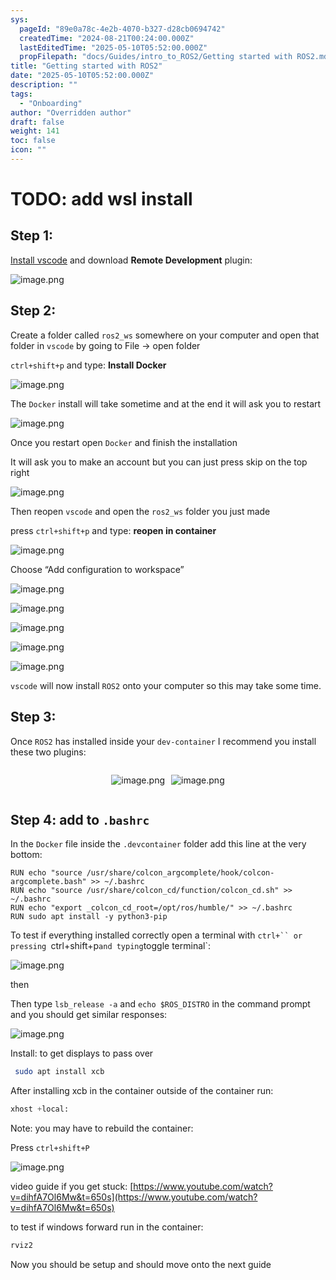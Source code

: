 ```yaml
---
sys:
  pageId: "89e0a78c-4e2b-4070-b327-d28cb0694742"
  createdTime: "2024-08-21T00:24:00.000Z"
  lastEditedTime: "2025-05-10T05:52:00.000Z"
  propFilepath: "docs/Guides/intro_to_ROS2/Getting started with ROS2.md"
title: "Getting started with ROS2"
date: "2025-05-10T05:52:00.000Z"
description: ""
tags:
  - "Onboarding"
author: "Overridden author"
draft: false
weight: 141
toc: false
icon: ""
---
```


# TODO: add wsl install

## Step 1:

[Install vscode](https://code.visualstudio.com/download) and download **Remote Development** plugin:

![image.png](https://prod-files-secure.s3.us-west-2.amazonaws.com/d518164a-d88e-44d1-a4ee-3adb3bd8bce0/efb52993-1881-4a40-b95e-6f020334f022/image.png?X-Amz-Algorithm=AWS4-HMAC-SHA256&X-Amz-Content-Sha256=UNSIGNED-PAYLOAD&X-Amz-Credential=ASIAZI2LB466S6UDDGWT%2F20250615%2Fus-west-2%2Fs3%2Faws4_request&X-Amz-Date=20250615T181059Z&X-Amz-Expires=3600&X-Amz-Security-Token=IQoJb3JpZ2luX2VjEGIaCXVzLXdlc3QtMiJGMEQCIHWVgkH0S%2FzBMjBDIV0tuChgGvMxSKhlGNemwb1ulsRZAiB1nLW9q431tO%2FAX%2FpY55yefxyVXxc48%2BtBP%2F2FT1zvtCr%2FAwhLEAAaDDYzNzQyMzE4MzgwNSIMskuMBCRCVWAyfuQEKtwDX1rcS7eRm9umca%2B7qz8P4bQa1%2BZYb9H6qXSLSjTtRdLXnBUEsN6bX%2FvUTnPWXJUiwe9gjeIbmPXZwcmWwliZrYrV0lcLA7Dw4R9J8Vn6u%2F3PX7ioYd%2F7inM5fwRN3zcdaq9ZifFpDIRRaWjhDLxB2isKkSzc%2FAzVGexEK208fbBfdKJpwD2acxO%2B7urjH5qN7pgapyU52OyB7kqBBW55fCuNaVg80yixfSs9ybbaz0JduZvyAp5CtHlOR27M7y9Tw%2Bb0OCUSCXGYGfvP0Qo0G5ngMnbuVuHOyV20Le%2FgtpMRvNPZMIRJtxrstEUcp8nFIxD9PHlFwfNZnJU4oO1AYQPwlF3mmP1YO%2FEFBFRbUmIHIXOXiDPfYam9KAFoUT7w4sYgSUaPdMqxt3%2BseNz5BAUwlvo%2BZxLlma7v7jaAimXhbZdsD3u5plF9Lc3EvTDb4xrZBADTvlTXUabhFCbv9sm%2FvVp6Y5JhHbdL58utlwYYl%2F04AQabty%2B9rEGjZCOEJm4lqAczZI1gENR%2FsQXPnxdMN0Bfj1XIKv8yXx%2BnWzKkg76Rz0TE2vhkxzVuGeYgRLGzgXHqJhGYUwt9obz19kL2d0VnelV1%2BmEuU5YhaoSPXHELwE9XsyZutNQwtoS8wgY6pgHgSoRfTaXnMuKP5P3uNYkBs2GsMkjXubTmSjjVWd2tcjHjXS2u812xM5rQobmCJ5hYfDPsbHCHr%2BQ%2BlZ25mVlQDS7oKlTektTSDB4megRo%2FGJlmQfxgsQ6qOGu4Q76NofS2eCJSJWJM3qJLf5XupnKfbK8ckcGBx8Rf3CgDhnZIcTeGQPh21%2BXXkdNo0VJZStRfY4gG0IjC2huV7HnqB92vR3adWzr&X-Amz-Signature=542564e5b0dedf89ee02f7de246179274de6f355a0e537474e8052308f25c063&X-Amz-SignedHeaders=host&x-amz-checksum-mode=ENABLED&x-id=GetObject)

## Step 2:

Create a folder called `ros2_ws` somewhere on your computer and open that folder in `vscode` by going to File → open folder 

`ctrl+shift+p` and type: **Install Docker**

![image.png](https://prod-files-secure.s3.us-west-2.amazonaws.com/d518164a-d88e-44d1-a4ee-3adb3bd8bce0/2269dc0e-1cd5-47ff-bceb-c04ad9b2eab0/image.png?X-Amz-Algorithm=AWS4-HMAC-SHA256&X-Amz-Content-Sha256=UNSIGNED-PAYLOAD&X-Amz-Credential=ASIAZI2LB466S6UDDGWT%2F20250615%2Fus-west-2%2Fs3%2Faws4_request&X-Amz-Date=20250615T181059Z&X-Amz-Expires=3600&X-Amz-Security-Token=IQoJb3JpZ2luX2VjEGIaCXVzLXdlc3QtMiJGMEQCIHWVgkH0S%2FzBMjBDIV0tuChgGvMxSKhlGNemwb1ulsRZAiB1nLW9q431tO%2FAX%2FpY55yefxyVXxc48%2BtBP%2F2FT1zvtCr%2FAwhLEAAaDDYzNzQyMzE4MzgwNSIMskuMBCRCVWAyfuQEKtwDX1rcS7eRm9umca%2B7qz8P4bQa1%2BZYb9H6qXSLSjTtRdLXnBUEsN6bX%2FvUTnPWXJUiwe9gjeIbmPXZwcmWwliZrYrV0lcLA7Dw4R9J8Vn6u%2F3PX7ioYd%2F7inM5fwRN3zcdaq9ZifFpDIRRaWjhDLxB2isKkSzc%2FAzVGexEK208fbBfdKJpwD2acxO%2B7urjH5qN7pgapyU52OyB7kqBBW55fCuNaVg80yixfSs9ybbaz0JduZvyAp5CtHlOR27M7y9Tw%2Bb0OCUSCXGYGfvP0Qo0G5ngMnbuVuHOyV20Le%2FgtpMRvNPZMIRJtxrstEUcp8nFIxD9PHlFwfNZnJU4oO1AYQPwlF3mmP1YO%2FEFBFRbUmIHIXOXiDPfYam9KAFoUT7w4sYgSUaPdMqxt3%2BseNz5BAUwlvo%2BZxLlma7v7jaAimXhbZdsD3u5plF9Lc3EvTDb4xrZBADTvlTXUabhFCbv9sm%2FvVp6Y5JhHbdL58utlwYYl%2F04AQabty%2B9rEGjZCOEJm4lqAczZI1gENR%2FsQXPnxdMN0Bfj1XIKv8yXx%2BnWzKkg76Rz0TE2vhkxzVuGeYgRLGzgXHqJhGYUwt9obz19kL2d0VnelV1%2BmEuU5YhaoSPXHELwE9XsyZutNQwtoS8wgY6pgHgSoRfTaXnMuKP5P3uNYkBs2GsMkjXubTmSjjVWd2tcjHjXS2u812xM5rQobmCJ5hYfDPsbHCHr%2BQ%2BlZ25mVlQDS7oKlTektTSDB4megRo%2FGJlmQfxgsQ6qOGu4Q76NofS2eCJSJWJM3qJLf5XupnKfbK8ckcGBx8Rf3CgDhnZIcTeGQPh21%2BXXkdNo0VJZStRfY4gG0IjC2huV7HnqB92vR3adWzr&X-Amz-Signature=2e5fb99b75ef351a6f1ea4a1088b64f97219f854b03902888470a4e4a999c075&X-Amz-SignedHeaders=host&x-amz-checksum-mode=ENABLED&x-id=GetObject)

The `Docker` install will take sometime and at the end it will ask you to restart

![image.png](https://prod-files-secure.s3.us-west-2.amazonaws.com/d518164a-d88e-44d1-a4ee-3adb3bd8bce0/ed233f78-be33-4b1f-b89c-9c346c0e961e/image.png?X-Amz-Algorithm=AWS4-HMAC-SHA256&X-Amz-Content-Sha256=UNSIGNED-PAYLOAD&X-Amz-Credential=ASIAZI2LB466S6UDDGWT%2F20250615%2Fus-west-2%2Fs3%2Faws4_request&X-Amz-Date=20250615T181059Z&X-Amz-Expires=3600&X-Amz-Security-Token=IQoJb3JpZ2luX2VjEGIaCXVzLXdlc3QtMiJGMEQCIHWVgkH0S%2FzBMjBDIV0tuChgGvMxSKhlGNemwb1ulsRZAiB1nLW9q431tO%2FAX%2FpY55yefxyVXxc48%2BtBP%2F2FT1zvtCr%2FAwhLEAAaDDYzNzQyMzE4MzgwNSIMskuMBCRCVWAyfuQEKtwDX1rcS7eRm9umca%2B7qz8P4bQa1%2BZYb9H6qXSLSjTtRdLXnBUEsN6bX%2FvUTnPWXJUiwe9gjeIbmPXZwcmWwliZrYrV0lcLA7Dw4R9J8Vn6u%2F3PX7ioYd%2F7inM5fwRN3zcdaq9ZifFpDIRRaWjhDLxB2isKkSzc%2FAzVGexEK208fbBfdKJpwD2acxO%2B7urjH5qN7pgapyU52OyB7kqBBW55fCuNaVg80yixfSs9ybbaz0JduZvyAp5CtHlOR27M7y9Tw%2Bb0OCUSCXGYGfvP0Qo0G5ngMnbuVuHOyV20Le%2FgtpMRvNPZMIRJtxrstEUcp8nFIxD9PHlFwfNZnJU4oO1AYQPwlF3mmP1YO%2FEFBFRbUmIHIXOXiDPfYam9KAFoUT7w4sYgSUaPdMqxt3%2BseNz5BAUwlvo%2BZxLlma7v7jaAimXhbZdsD3u5plF9Lc3EvTDb4xrZBADTvlTXUabhFCbv9sm%2FvVp6Y5JhHbdL58utlwYYl%2F04AQabty%2B9rEGjZCOEJm4lqAczZI1gENR%2FsQXPnxdMN0Bfj1XIKv8yXx%2BnWzKkg76Rz0TE2vhkxzVuGeYgRLGzgXHqJhGYUwt9obz19kL2d0VnelV1%2BmEuU5YhaoSPXHELwE9XsyZutNQwtoS8wgY6pgHgSoRfTaXnMuKP5P3uNYkBs2GsMkjXubTmSjjVWd2tcjHjXS2u812xM5rQobmCJ5hYfDPsbHCHr%2BQ%2BlZ25mVlQDS7oKlTektTSDB4megRo%2FGJlmQfxgsQ6qOGu4Q76NofS2eCJSJWJM3qJLf5XupnKfbK8ckcGBx8Rf3CgDhnZIcTeGQPh21%2BXXkdNo0VJZStRfY4gG0IjC2huV7HnqB92vR3adWzr&X-Amz-Signature=cc3b99966038f7da62914c0c25ed629a45be9cf91c35866062243869164c5136&X-Amz-SignedHeaders=host&x-amz-checksum-mode=ENABLED&x-id=GetObject)

Once you restart open `Docker` and finish the installation

It will ask you to make an account but you can just press skip on the top right

![image.png](https://prod-files-secure.s3.us-west-2.amazonaws.com/d518164a-d88e-44d1-a4ee-3adb3bd8bce0/21010ad9-1659-4fd9-9f59-9932a09b2a3d/image.png?X-Amz-Algorithm=AWS4-HMAC-SHA256&X-Amz-Content-Sha256=UNSIGNED-PAYLOAD&X-Amz-Credential=ASIAZI2LB466S6UDDGWT%2F20250615%2Fus-west-2%2Fs3%2Faws4_request&X-Amz-Date=20250615T181059Z&X-Amz-Expires=3600&X-Amz-Security-Token=IQoJb3JpZ2luX2VjEGIaCXVzLXdlc3QtMiJGMEQCIHWVgkH0S%2FzBMjBDIV0tuChgGvMxSKhlGNemwb1ulsRZAiB1nLW9q431tO%2FAX%2FpY55yefxyVXxc48%2BtBP%2F2FT1zvtCr%2FAwhLEAAaDDYzNzQyMzE4MzgwNSIMskuMBCRCVWAyfuQEKtwDX1rcS7eRm9umca%2B7qz8P4bQa1%2BZYb9H6qXSLSjTtRdLXnBUEsN6bX%2FvUTnPWXJUiwe9gjeIbmPXZwcmWwliZrYrV0lcLA7Dw4R9J8Vn6u%2F3PX7ioYd%2F7inM5fwRN3zcdaq9ZifFpDIRRaWjhDLxB2isKkSzc%2FAzVGexEK208fbBfdKJpwD2acxO%2B7urjH5qN7pgapyU52OyB7kqBBW55fCuNaVg80yixfSs9ybbaz0JduZvyAp5CtHlOR27M7y9Tw%2Bb0OCUSCXGYGfvP0Qo0G5ngMnbuVuHOyV20Le%2FgtpMRvNPZMIRJtxrstEUcp8nFIxD9PHlFwfNZnJU4oO1AYQPwlF3mmP1YO%2FEFBFRbUmIHIXOXiDPfYam9KAFoUT7w4sYgSUaPdMqxt3%2BseNz5BAUwlvo%2BZxLlma7v7jaAimXhbZdsD3u5plF9Lc3EvTDb4xrZBADTvlTXUabhFCbv9sm%2FvVp6Y5JhHbdL58utlwYYl%2F04AQabty%2B9rEGjZCOEJm4lqAczZI1gENR%2FsQXPnxdMN0Bfj1XIKv8yXx%2BnWzKkg76Rz0TE2vhkxzVuGeYgRLGzgXHqJhGYUwt9obz19kL2d0VnelV1%2BmEuU5YhaoSPXHELwE9XsyZutNQwtoS8wgY6pgHgSoRfTaXnMuKP5P3uNYkBs2GsMkjXubTmSjjVWd2tcjHjXS2u812xM5rQobmCJ5hYfDPsbHCHr%2BQ%2BlZ25mVlQDS7oKlTektTSDB4megRo%2FGJlmQfxgsQ6qOGu4Q76NofS2eCJSJWJM3qJLf5XupnKfbK8ckcGBx8Rf3CgDhnZIcTeGQPh21%2BXXkdNo0VJZStRfY4gG0IjC2huV7HnqB92vR3adWzr&X-Amz-Signature=3e2f3dda6d90b62caae415d40688a258d8342433dfc220d392f2c46d6bd597fe&X-Amz-SignedHeaders=host&x-amz-checksum-mode=ENABLED&x-id=GetObject)

Then reopen `vscode` and open the `ros2_ws` folder you just made

press `ctrl+shift+p` and type: **reopen in container**

![image.png](https://prod-files-secure.s3.us-west-2.amazonaws.com/d518164a-d88e-44d1-a4ee-3adb3bd8bce0/4e93b8c2-41ad-488c-8095-c74205196118/image.png?X-Amz-Algorithm=AWS4-HMAC-SHA256&X-Amz-Content-Sha256=UNSIGNED-PAYLOAD&X-Amz-Credential=ASIAZI2LB466S6UDDGWT%2F20250615%2Fus-west-2%2Fs3%2Faws4_request&X-Amz-Date=20250615T181059Z&X-Amz-Expires=3600&X-Amz-Security-Token=IQoJb3JpZ2luX2VjEGIaCXVzLXdlc3QtMiJGMEQCIHWVgkH0S%2FzBMjBDIV0tuChgGvMxSKhlGNemwb1ulsRZAiB1nLW9q431tO%2FAX%2FpY55yefxyVXxc48%2BtBP%2F2FT1zvtCr%2FAwhLEAAaDDYzNzQyMzE4MzgwNSIMskuMBCRCVWAyfuQEKtwDX1rcS7eRm9umca%2B7qz8P4bQa1%2BZYb9H6qXSLSjTtRdLXnBUEsN6bX%2FvUTnPWXJUiwe9gjeIbmPXZwcmWwliZrYrV0lcLA7Dw4R9J8Vn6u%2F3PX7ioYd%2F7inM5fwRN3zcdaq9ZifFpDIRRaWjhDLxB2isKkSzc%2FAzVGexEK208fbBfdKJpwD2acxO%2B7urjH5qN7pgapyU52OyB7kqBBW55fCuNaVg80yixfSs9ybbaz0JduZvyAp5CtHlOR27M7y9Tw%2Bb0OCUSCXGYGfvP0Qo0G5ngMnbuVuHOyV20Le%2FgtpMRvNPZMIRJtxrstEUcp8nFIxD9PHlFwfNZnJU4oO1AYQPwlF3mmP1YO%2FEFBFRbUmIHIXOXiDPfYam9KAFoUT7w4sYgSUaPdMqxt3%2BseNz5BAUwlvo%2BZxLlma7v7jaAimXhbZdsD3u5plF9Lc3EvTDb4xrZBADTvlTXUabhFCbv9sm%2FvVp6Y5JhHbdL58utlwYYl%2F04AQabty%2B9rEGjZCOEJm4lqAczZI1gENR%2FsQXPnxdMN0Bfj1XIKv8yXx%2BnWzKkg76Rz0TE2vhkxzVuGeYgRLGzgXHqJhGYUwt9obz19kL2d0VnelV1%2BmEuU5YhaoSPXHELwE9XsyZutNQwtoS8wgY6pgHgSoRfTaXnMuKP5P3uNYkBs2GsMkjXubTmSjjVWd2tcjHjXS2u812xM5rQobmCJ5hYfDPsbHCHr%2BQ%2BlZ25mVlQDS7oKlTektTSDB4megRo%2FGJlmQfxgsQ6qOGu4Q76NofS2eCJSJWJM3qJLf5XupnKfbK8ckcGBx8Rf3CgDhnZIcTeGQPh21%2BXXkdNo0VJZStRfY4gG0IjC2huV7HnqB92vR3adWzr&X-Amz-Signature=e379738db99e15a272932c09455b2c9db4ef12a3410078cb8b0d0df4323ac55c&X-Amz-SignedHeaders=host&x-amz-checksum-mode=ENABLED&x-id=GetObject)

Choose “Add configuration to workspace”

![image.png](https://prod-files-secure.s3.us-west-2.amazonaws.com/d518164a-d88e-44d1-a4ee-3adb3bd8bce0/9560b282-5060-4989-ba37-97e7b2c22476/image.png?X-Amz-Algorithm=AWS4-HMAC-SHA256&X-Amz-Content-Sha256=UNSIGNED-PAYLOAD&X-Amz-Credential=ASIAZI2LB466S6UDDGWT%2F20250615%2Fus-west-2%2Fs3%2Faws4_request&X-Amz-Date=20250615T181059Z&X-Amz-Expires=3600&X-Amz-Security-Token=IQoJb3JpZ2luX2VjEGIaCXVzLXdlc3QtMiJGMEQCIHWVgkH0S%2FzBMjBDIV0tuChgGvMxSKhlGNemwb1ulsRZAiB1nLW9q431tO%2FAX%2FpY55yefxyVXxc48%2BtBP%2F2FT1zvtCr%2FAwhLEAAaDDYzNzQyMzE4MzgwNSIMskuMBCRCVWAyfuQEKtwDX1rcS7eRm9umca%2B7qz8P4bQa1%2BZYb9H6qXSLSjTtRdLXnBUEsN6bX%2FvUTnPWXJUiwe9gjeIbmPXZwcmWwliZrYrV0lcLA7Dw4R9J8Vn6u%2F3PX7ioYd%2F7inM5fwRN3zcdaq9ZifFpDIRRaWjhDLxB2isKkSzc%2FAzVGexEK208fbBfdKJpwD2acxO%2B7urjH5qN7pgapyU52OyB7kqBBW55fCuNaVg80yixfSs9ybbaz0JduZvyAp5CtHlOR27M7y9Tw%2Bb0OCUSCXGYGfvP0Qo0G5ngMnbuVuHOyV20Le%2FgtpMRvNPZMIRJtxrstEUcp8nFIxD9PHlFwfNZnJU4oO1AYQPwlF3mmP1YO%2FEFBFRbUmIHIXOXiDPfYam9KAFoUT7w4sYgSUaPdMqxt3%2BseNz5BAUwlvo%2BZxLlma7v7jaAimXhbZdsD3u5plF9Lc3EvTDb4xrZBADTvlTXUabhFCbv9sm%2FvVp6Y5JhHbdL58utlwYYl%2F04AQabty%2B9rEGjZCOEJm4lqAczZI1gENR%2FsQXPnxdMN0Bfj1XIKv8yXx%2BnWzKkg76Rz0TE2vhkxzVuGeYgRLGzgXHqJhGYUwt9obz19kL2d0VnelV1%2BmEuU5YhaoSPXHELwE9XsyZutNQwtoS8wgY6pgHgSoRfTaXnMuKP5P3uNYkBs2GsMkjXubTmSjjVWd2tcjHjXS2u812xM5rQobmCJ5hYfDPsbHCHr%2BQ%2BlZ25mVlQDS7oKlTektTSDB4megRo%2FGJlmQfxgsQ6qOGu4Q76NofS2eCJSJWJM3qJLf5XupnKfbK8ckcGBx8Rf3CgDhnZIcTeGQPh21%2BXXkdNo0VJZStRfY4gG0IjC2huV7HnqB92vR3adWzr&X-Amz-Signature=e1f2ae5ed94d740367c2e7686efe68e5e292b6f0aeaecb0ba3bb9756c4ee8cc0&X-Amz-SignedHeaders=host&x-amz-checksum-mode=ENABLED&x-id=GetObject)

![image.png](https://prod-files-secure.s3.us-west-2.amazonaws.com/d518164a-d88e-44d1-a4ee-3adb3bd8bce0/2ee63f81-886b-48e8-a553-dc6e5eac99e4/image.png?X-Amz-Algorithm=AWS4-HMAC-SHA256&X-Amz-Content-Sha256=UNSIGNED-PAYLOAD&X-Amz-Credential=ASIAZI2LB466S6UDDGWT%2F20250615%2Fus-west-2%2Fs3%2Faws4_request&X-Amz-Date=20250615T181059Z&X-Amz-Expires=3600&X-Amz-Security-Token=IQoJb3JpZ2luX2VjEGIaCXVzLXdlc3QtMiJGMEQCIHWVgkH0S%2FzBMjBDIV0tuChgGvMxSKhlGNemwb1ulsRZAiB1nLW9q431tO%2FAX%2FpY55yefxyVXxc48%2BtBP%2F2FT1zvtCr%2FAwhLEAAaDDYzNzQyMzE4MzgwNSIMskuMBCRCVWAyfuQEKtwDX1rcS7eRm9umca%2B7qz8P4bQa1%2BZYb9H6qXSLSjTtRdLXnBUEsN6bX%2FvUTnPWXJUiwe9gjeIbmPXZwcmWwliZrYrV0lcLA7Dw4R9J8Vn6u%2F3PX7ioYd%2F7inM5fwRN3zcdaq9ZifFpDIRRaWjhDLxB2isKkSzc%2FAzVGexEK208fbBfdKJpwD2acxO%2B7urjH5qN7pgapyU52OyB7kqBBW55fCuNaVg80yixfSs9ybbaz0JduZvyAp5CtHlOR27M7y9Tw%2Bb0OCUSCXGYGfvP0Qo0G5ngMnbuVuHOyV20Le%2FgtpMRvNPZMIRJtxrstEUcp8nFIxD9PHlFwfNZnJU4oO1AYQPwlF3mmP1YO%2FEFBFRbUmIHIXOXiDPfYam9KAFoUT7w4sYgSUaPdMqxt3%2BseNz5BAUwlvo%2BZxLlma7v7jaAimXhbZdsD3u5plF9Lc3EvTDb4xrZBADTvlTXUabhFCbv9sm%2FvVp6Y5JhHbdL58utlwYYl%2F04AQabty%2B9rEGjZCOEJm4lqAczZI1gENR%2FsQXPnxdMN0Bfj1XIKv8yXx%2BnWzKkg76Rz0TE2vhkxzVuGeYgRLGzgXHqJhGYUwt9obz19kL2d0VnelV1%2BmEuU5YhaoSPXHELwE9XsyZutNQwtoS8wgY6pgHgSoRfTaXnMuKP5P3uNYkBs2GsMkjXubTmSjjVWd2tcjHjXS2u812xM5rQobmCJ5hYfDPsbHCHr%2BQ%2BlZ25mVlQDS7oKlTektTSDB4megRo%2FGJlmQfxgsQ6qOGu4Q76NofS2eCJSJWJM3qJLf5XupnKfbK8ckcGBx8Rf3CgDhnZIcTeGQPh21%2BXXkdNo0VJZStRfY4gG0IjC2huV7HnqB92vR3adWzr&X-Amz-Signature=65095dcf26f508d6aa9f4954784ba59f8cfa9e38abe2d669114a0a4210f3d517&X-Amz-SignedHeaders=host&x-amz-checksum-mode=ENABLED&x-id=GetObject)

![image.png](https://prod-files-secure.s3.us-west-2.amazonaws.com/d518164a-d88e-44d1-a4ee-3adb3bd8bce0/ae1580b2-b048-407e-aed9-b584224a7a04/image.png?X-Amz-Algorithm=AWS4-HMAC-SHA256&X-Amz-Content-Sha256=UNSIGNED-PAYLOAD&X-Amz-Credential=ASIAZI2LB466S6UDDGWT%2F20250615%2Fus-west-2%2Fs3%2Faws4_request&X-Amz-Date=20250615T181059Z&X-Amz-Expires=3600&X-Amz-Security-Token=IQoJb3JpZ2luX2VjEGIaCXVzLXdlc3QtMiJGMEQCIHWVgkH0S%2FzBMjBDIV0tuChgGvMxSKhlGNemwb1ulsRZAiB1nLW9q431tO%2FAX%2FpY55yefxyVXxc48%2BtBP%2F2FT1zvtCr%2FAwhLEAAaDDYzNzQyMzE4MzgwNSIMskuMBCRCVWAyfuQEKtwDX1rcS7eRm9umca%2B7qz8P4bQa1%2BZYb9H6qXSLSjTtRdLXnBUEsN6bX%2FvUTnPWXJUiwe9gjeIbmPXZwcmWwliZrYrV0lcLA7Dw4R9J8Vn6u%2F3PX7ioYd%2F7inM5fwRN3zcdaq9ZifFpDIRRaWjhDLxB2isKkSzc%2FAzVGexEK208fbBfdKJpwD2acxO%2B7urjH5qN7pgapyU52OyB7kqBBW55fCuNaVg80yixfSs9ybbaz0JduZvyAp5CtHlOR27M7y9Tw%2Bb0OCUSCXGYGfvP0Qo0G5ngMnbuVuHOyV20Le%2FgtpMRvNPZMIRJtxrstEUcp8nFIxD9PHlFwfNZnJU4oO1AYQPwlF3mmP1YO%2FEFBFRbUmIHIXOXiDPfYam9KAFoUT7w4sYgSUaPdMqxt3%2BseNz5BAUwlvo%2BZxLlma7v7jaAimXhbZdsD3u5plF9Lc3EvTDb4xrZBADTvlTXUabhFCbv9sm%2FvVp6Y5JhHbdL58utlwYYl%2F04AQabty%2B9rEGjZCOEJm4lqAczZI1gENR%2FsQXPnxdMN0Bfj1XIKv8yXx%2BnWzKkg76Rz0TE2vhkxzVuGeYgRLGzgXHqJhGYUwt9obz19kL2d0VnelV1%2BmEuU5YhaoSPXHELwE9XsyZutNQwtoS8wgY6pgHgSoRfTaXnMuKP5P3uNYkBs2GsMkjXubTmSjjVWd2tcjHjXS2u812xM5rQobmCJ5hYfDPsbHCHr%2BQ%2BlZ25mVlQDS7oKlTektTSDB4megRo%2FGJlmQfxgsQ6qOGu4Q76NofS2eCJSJWJM3qJLf5XupnKfbK8ckcGBx8Rf3CgDhnZIcTeGQPh21%2BXXkdNo0VJZStRfY4gG0IjC2huV7HnqB92vR3adWzr&X-Amz-Signature=0d06dda627a17098fe123d37bdca7f4ac060cf9e793e7afb2d43da5ac4e32cf6&X-Amz-SignedHeaders=host&x-amz-checksum-mode=ENABLED&x-id=GetObject)

![image.png](https://prod-files-secure.s3.us-west-2.amazonaws.com/d518164a-d88e-44d1-a4ee-3adb3bd8bce0/53255b28-f75e-430f-b9e3-c0ac8577e42b/image.png?X-Amz-Algorithm=AWS4-HMAC-SHA256&X-Amz-Content-Sha256=UNSIGNED-PAYLOAD&X-Amz-Credential=ASIAZI2LB466S6UDDGWT%2F20250615%2Fus-west-2%2Fs3%2Faws4_request&X-Amz-Date=20250615T181059Z&X-Amz-Expires=3600&X-Amz-Security-Token=IQoJb3JpZ2luX2VjEGIaCXVzLXdlc3QtMiJGMEQCIHWVgkH0S%2FzBMjBDIV0tuChgGvMxSKhlGNemwb1ulsRZAiB1nLW9q431tO%2FAX%2FpY55yefxyVXxc48%2BtBP%2F2FT1zvtCr%2FAwhLEAAaDDYzNzQyMzE4MzgwNSIMskuMBCRCVWAyfuQEKtwDX1rcS7eRm9umca%2B7qz8P4bQa1%2BZYb9H6qXSLSjTtRdLXnBUEsN6bX%2FvUTnPWXJUiwe9gjeIbmPXZwcmWwliZrYrV0lcLA7Dw4R9J8Vn6u%2F3PX7ioYd%2F7inM5fwRN3zcdaq9ZifFpDIRRaWjhDLxB2isKkSzc%2FAzVGexEK208fbBfdKJpwD2acxO%2B7urjH5qN7pgapyU52OyB7kqBBW55fCuNaVg80yixfSs9ybbaz0JduZvyAp5CtHlOR27M7y9Tw%2Bb0OCUSCXGYGfvP0Qo0G5ngMnbuVuHOyV20Le%2FgtpMRvNPZMIRJtxrstEUcp8nFIxD9PHlFwfNZnJU4oO1AYQPwlF3mmP1YO%2FEFBFRbUmIHIXOXiDPfYam9KAFoUT7w4sYgSUaPdMqxt3%2BseNz5BAUwlvo%2BZxLlma7v7jaAimXhbZdsD3u5plF9Lc3EvTDb4xrZBADTvlTXUabhFCbv9sm%2FvVp6Y5JhHbdL58utlwYYl%2F04AQabty%2B9rEGjZCOEJm4lqAczZI1gENR%2FsQXPnxdMN0Bfj1XIKv8yXx%2BnWzKkg76Rz0TE2vhkxzVuGeYgRLGzgXHqJhGYUwt9obz19kL2d0VnelV1%2BmEuU5YhaoSPXHELwE9XsyZutNQwtoS8wgY6pgHgSoRfTaXnMuKP5P3uNYkBs2GsMkjXubTmSjjVWd2tcjHjXS2u812xM5rQobmCJ5hYfDPsbHCHr%2BQ%2BlZ25mVlQDS7oKlTektTSDB4megRo%2FGJlmQfxgsQ6qOGu4Q76NofS2eCJSJWJM3qJLf5XupnKfbK8ckcGBx8Rf3CgDhnZIcTeGQPh21%2BXXkdNo0VJZStRfY4gG0IjC2huV7HnqB92vR3adWzr&X-Amz-Signature=7e47cc6f8e651c582c21d81ff9d501c70f199ce98583129abaa17fb4b879729c&X-Amz-SignedHeaders=host&x-amz-checksum-mode=ENABLED&x-id=GetObject)

![image.png](https://prod-files-secure.s3.us-west-2.amazonaws.com/d518164a-d88e-44d1-a4ee-3adb3bd8bce0/7c562767-5af9-4ffb-97d1-327bcdf4ee00/image.png?X-Amz-Algorithm=AWS4-HMAC-SHA256&X-Amz-Content-Sha256=UNSIGNED-PAYLOAD&X-Amz-Credential=ASIAZI2LB466S6UDDGWT%2F20250615%2Fus-west-2%2Fs3%2Faws4_request&X-Amz-Date=20250615T181059Z&X-Amz-Expires=3600&X-Amz-Security-Token=IQoJb3JpZ2luX2VjEGIaCXVzLXdlc3QtMiJGMEQCIHWVgkH0S%2FzBMjBDIV0tuChgGvMxSKhlGNemwb1ulsRZAiB1nLW9q431tO%2FAX%2FpY55yefxyVXxc48%2BtBP%2F2FT1zvtCr%2FAwhLEAAaDDYzNzQyMzE4MzgwNSIMskuMBCRCVWAyfuQEKtwDX1rcS7eRm9umca%2B7qz8P4bQa1%2BZYb9H6qXSLSjTtRdLXnBUEsN6bX%2FvUTnPWXJUiwe9gjeIbmPXZwcmWwliZrYrV0lcLA7Dw4R9J8Vn6u%2F3PX7ioYd%2F7inM5fwRN3zcdaq9ZifFpDIRRaWjhDLxB2isKkSzc%2FAzVGexEK208fbBfdKJpwD2acxO%2B7urjH5qN7pgapyU52OyB7kqBBW55fCuNaVg80yixfSs9ybbaz0JduZvyAp5CtHlOR27M7y9Tw%2Bb0OCUSCXGYGfvP0Qo0G5ngMnbuVuHOyV20Le%2FgtpMRvNPZMIRJtxrstEUcp8nFIxD9PHlFwfNZnJU4oO1AYQPwlF3mmP1YO%2FEFBFRbUmIHIXOXiDPfYam9KAFoUT7w4sYgSUaPdMqxt3%2BseNz5BAUwlvo%2BZxLlma7v7jaAimXhbZdsD3u5plF9Lc3EvTDb4xrZBADTvlTXUabhFCbv9sm%2FvVp6Y5JhHbdL58utlwYYl%2F04AQabty%2B9rEGjZCOEJm4lqAczZI1gENR%2FsQXPnxdMN0Bfj1XIKv8yXx%2BnWzKkg76Rz0TE2vhkxzVuGeYgRLGzgXHqJhGYUwt9obz19kL2d0VnelV1%2BmEuU5YhaoSPXHELwE9XsyZutNQwtoS8wgY6pgHgSoRfTaXnMuKP5P3uNYkBs2GsMkjXubTmSjjVWd2tcjHjXS2u812xM5rQobmCJ5hYfDPsbHCHr%2BQ%2BlZ25mVlQDS7oKlTektTSDB4megRo%2FGJlmQfxgsQ6qOGu4Q76NofS2eCJSJWJM3qJLf5XupnKfbK8ckcGBx8Rf3CgDhnZIcTeGQPh21%2BXXkdNo0VJZStRfY4gG0IjC2huV7HnqB92vR3adWzr&X-Amz-Signature=582b92c873872981572c272d1f5f858523f1d211fb1d0f123fad1cbd4be4e37a&X-Amz-SignedHeaders=host&x-amz-checksum-mode=ENABLED&x-id=GetObject)

`vscode` will now install `ROS2` onto your computer so this may take some time.

## Step 3:

Once `ROS2` has installed inside your `dev-container` I recommend you install these two plugins:

<div style="display: flex;flex-direction: row; column-gap:10px; max-width: 630px;justify-content: center;">
<div>

![image.png](https://prod-files-secure.s3.us-west-2.amazonaws.com/d518164a-d88e-44d1-a4ee-3adb3bd8bce0/3fc3d550-5a54-4ba1-ba6b-faa01cdb7369/image.png?X-Amz-Algorithm=AWS4-HMAC-SHA256&X-Amz-Content-Sha256=UNSIGNED-PAYLOAD&X-Amz-Credential=ASIAZI2LB466WU4T6Q3Y%2F20250615%2Fus-west-2%2Fs3%2Faws4_request&X-Amz-Date=20250615T181102Z&X-Amz-Expires=3600&X-Amz-Security-Token=IQoJb3JpZ2luX2VjEGIaCXVzLXdlc3QtMiJIMEYCIQDAW6WoaJbPuHjtCbZXsttMuPb504ULrnIbVx5pC1iqFQIhAIvyW447%2FhNBK32bcgp%2Fz1HMWfT87sY1hK5j2jc3dv4dKv8DCEsQABoMNjM3NDIzMTgzODA1Igw6y2lakJrVElfJJL0q3AMGITC0yIZc%2Br4HfE%2BI33SYkGpGZwZ16o%2FHad%2Becb7rWiiISD4bfmubelgOdvQL9vX2f%2BJXF%2B2%2FoLr7A%2B9W0hCgA9PfKwQnX34nmxCYFJtndvQGZKKU7ZPMzTSh5JamlwPVLrLAL6ZslIs%2FA9v39NhJV2uHVdaplbkQAQ7XbZpPrd9oTjQPbISsLWBK0Fnasxx0ozhUa8fdEzmPc%2B2cPCJeJL%2Bb2zLVhqx2JT4vGIk5VW3zxFT6RUnzm41t3l1hhNZ389YEnRZ0iKX7zxA7n4qyLIN704Txb1yMl75Gqh8VGLagEwUBwnwEfSpE3VEO%2FUdgpHokQ5MIdzGuFg4jIfNPfrwWd6q%2Fijccrs0oP79dGPuMmx2EkUuntzS9q5mKPOLlCOPKJqHB%2FoyL49Y4b%2FZqK8AnIdzI244mD%2FabzWRihLbuyTHuAhRGP8LFQaupTpNdTi51pzxiyGum2Wy5ciF%2F1E2nzAZIlKmCXOI80b8494Nqmzp7DYYQyoitsqPDORKn5Ci1H6v0QtJfN67LiFF3BgtMAM6fsZQ%2FhRQZLAkRCRUf8D7A4clfLld%2F1JHq4w6XuDANVqKrE2qNnanU1tvn%2F2XM03J2QZQk4CvvJbQYlZxW2BY0k%2B%2BUZm9RHTDwhLzCBjqkAeMCTXGol4dYzKHTc4ld%2BlkN%2FmZdgeISWugvgLeG17Db1%2FmmMNzVUWpeBfiz%2Bv027ef2jbFDc25RO27mc%2BQd%2BxzalibmvO4nsfWe5CzSXs0GKUxmSl86vQJIUMPm1Vipw8wbqrQzBhMApr0ygKBGs16eVACRubVmGXvHZ9wfXXodRKtB8o8Z78Biey%2FrMyKBaR7aoRIzGZuiUavxdzObUM3JGydU&X-Amz-Signature=a52c9115ce8f163ae3417ab35ebd7e458727fdf9dcc26a4a27f1cadeb1122a80&X-Amz-SignedHeaders=host&x-amz-checksum-mode=ENABLED&x-id=GetObject)

</div>
<div>

![image.png](https://prod-files-secure.s3.us-west-2.amazonaws.com/d518164a-d88e-44d1-a4ee-3adb3bd8bce0/d994cc66-13c2-4093-a5a3-f84cf4601a82/image.png?X-Amz-Algorithm=AWS4-HMAC-SHA256&X-Amz-Content-Sha256=UNSIGNED-PAYLOAD&X-Amz-Credential=ASIAZI2LB466URDIKJ4B%2F20250615%2Fus-west-2%2Fs3%2Faws4_request&X-Amz-Date=20250615T181102Z&X-Amz-Expires=3600&X-Amz-Security-Token=IQoJb3JpZ2luX2VjEGIaCXVzLXdlc3QtMiJIMEYCIQCRERGOZJ19doI8F9gkDb%2Fpa3ZN9YKbWGdMNxLXoGAN4QIhAPESWdZ4FD5QeJ5aiamXILd4e9JHHFuI2%2F53dCwqgeNMKv8DCEsQABoMNjM3NDIzMTgzODA1IgzRMABw98fwq%2BsdpTsq3ANv0DoGADBlb%2BuTnPpamyYeoR5BLsjmwxqtW8BGnq1tSPPJ6JJSLuxZMHXRzaC3nYvMuxxWBIb4xoLisy0YF8JR9ce1f8FBUnKm23wFrlL7pwDGgzFsxC2X2bDCT%2BaAcpbDCmPWF2I6clQJhZ%2BtPBb6xs%2BSrCnGmm7Ny3QgKcP1YCzhtLxegBnBKQJ3yP22t9NjsZbJaXPGQxKJOrGWQ9pE6jgq3pBnSFjFmK6p006wCU3uvhHAokvRp8FZi6%2FX1sziVuTm8aU03bQPvt7PK5WjF2HdcncNkY%2F0bvgtG7mVUQhSnaB3KfWU7NY0U64WzrQy%2Bdtgg8IMyiwUJZADrpjXV4s%2FcrMCuGizkWgeJcc5G%2BbEQc5bDHYgxfw4niM64Uk9JU8oqNX8mq%2B4PUnISVw0%2BPeuEMY8h6IJtidzeP7Tim3PstiZ%2Byr%2BSBXUCJZEiXhyhoJuBrCtKOw%2BWz5xY%2BONiF3XF%2B09SvO8aEXAekAxwuCyFsaCyn1wVsLbFBRs9sxOeHvsHlXwynQ7IXF7QD0RnTVqNVgwMRe2%2FypIO1A%2B69V4hqrA%2FnpHKMEWgng8z8KADmnZduPp3k%2F%2Bk4ZvF4mpET2pFYfo%2FFk2duLxIRcS25nkUcc0tf3Z1DcJfDD%2BhLzCBjqkAYCGhKAgA245KKa34iivPrW0cFkyCKWG%2BBfH0Fk64cRC6ruGu8qnV6uXomUBImy7GlGFxsoFhIMzJxxvPTLLwWrZMw7c9In8FPxPgDljwhwGWpuRqqykT4HR3oF6QBTGeUjzaSHA9VoQfwRxC4DshGjdDu6Ds0jzawcNJu75tfegDEilaMteZnyRxyC3VNbfbGZslzh9bS102ANVrsO4e3CAzdt2&X-Amz-Signature=74c4333d3726091346244e80711f42e2a640057ffc1cd8ab73d6edbf80817a07&X-Amz-SignedHeaders=host&x-amz-checksum-mode=ENABLED&x-id=GetObject)

</div>
</div>

## Step 4: add to `.bashrc`

In the `Docker` file inside the `.devcontainer` folder add this line at the very bottom: 

```docker
RUN echo "source /usr/share/colcon_argcomplete/hook/colcon-argcomplete.bash" >> ~/.bashrc
RUN echo "source /usr/share/colcon_cd/function/colcon_cd.sh" >> ~/.bashrc
RUN echo "export _colcon_cd_root=/opt/ros/humble/" >> ~/.bashrc
RUN sudo apt install -y python3-pip 
```

To test if everything installed correctly open a terminal with `ctrl+`` or pressing `ctrl+shift+p` and typing `toggle terminal`:

![image.png](https://prod-files-secure.s3.us-west-2.amazonaws.com/d518164a-d88e-44d1-a4ee-3adb3bd8bce0/6a4943d8-b04e-4c02-9a58-775f3384d1a5/image.png?X-Amz-Algorithm=AWS4-HMAC-SHA256&X-Amz-Content-Sha256=UNSIGNED-PAYLOAD&X-Amz-Credential=ASIAZI2LB466S6UDDGWT%2F20250615%2Fus-west-2%2Fs3%2Faws4_request&X-Amz-Date=20250615T181059Z&X-Amz-Expires=3600&X-Amz-Security-Token=IQoJb3JpZ2luX2VjEGIaCXVzLXdlc3QtMiJGMEQCIHWVgkH0S%2FzBMjBDIV0tuChgGvMxSKhlGNemwb1ulsRZAiB1nLW9q431tO%2FAX%2FpY55yefxyVXxc48%2BtBP%2F2FT1zvtCr%2FAwhLEAAaDDYzNzQyMzE4MzgwNSIMskuMBCRCVWAyfuQEKtwDX1rcS7eRm9umca%2B7qz8P4bQa1%2BZYb9H6qXSLSjTtRdLXnBUEsN6bX%2FvUTnPWXJUiwe9gjeIbmPXZwcmWwliZrYrV0lcLA7Dw4R9J8Vn6u%2F3PX7ioYd%2F7inM5fwRN3zcdaq9ZifFpDIRRaWjhDLxB2isKkSzc%2FAzVGexEK208fbBfdKJpwD2acxO%2B7urjH5qN7pgapyU52OyB7kqBBW55fCuNaVg80yixfSs9ybbaz0JduZvyAp5CtHlOR27M7y9Tw%2Bb0OCUSCXGYGfvP0Qo0G5ngMnbuVuHOyV20Le%2FgtpMRvNPZMIRJtxrstEUcp8nFIxD9PHlFwfNZnJU4oO1AYQPwlF3mmP1YO%2FEFBFRbUmIHIXOXiDPfYam9KAFoUT7w4sYgSUaPdMqxt3%2BseNz5BAUwlvo%2BZxLlma7v7jaAimXhbZdsD3u5plF9Lc3EvTDb4xrZBADTvlTXUabhFCbv9sm%2FvVp6Y5JhHbdL58utlwYYl%2F04AQabty%2B9rEGjZCOEJm4lqAczZI1gENR%2FsQXPnxdMN0Bfj1XIKv8yXx%2BnWzKkg76Rz0TE2vhkxzVuGeYgRLGzgXHqJhGYUwt9obz19kL2d0VnelV1%2BmEuU5YhaoSPXHELwE9XsyZutNQwtoS8wgY6pgHgSoRfTaXnMuKP5P3uNYkBs2GsMkjXubTmSjjVWd2tcjHjXS2u812xM5rQobmCJ5hYfDPsbHCHr%2BQ%2BlZ25mVlQDS7oKlTektTSDB4megRo%2FGJlmQfxgsQ6qOGu4Q76NofS2eCJSJWJM3qJLf5XupnKfbK8ckcGBx8Rf3CgDhnZIcTeGQPh21%2BXXkdNo0VJZStRfY4gG0IjC2huV7HnqB92vR3adWzr&X-Amz-Signature=0311ec81cc0516c25a9728e7609fe73a24ad9bc9d0c661881094269f09c19547&X-Amz-SignedHeaders=host&x-amz-checksum-mode=ENABLED&x-id=GetObject)

then 

Then type `lsb_release -a` and `echo $ROS_DISTRO` in the command prompt and you should get similar responses:

![image.png](https://prod-files-secure.s3.us-west-2.amazonaws.com/d518164a-d88e-44d1-a4ee-3adb3bd8bce0/3e635dec-a805-4e85-8b9e-d000e5b71a4e/image.png?X-Amz-Algorithm=AWS4-HMAC-SHA256&X-Amz-Content-Sha256=UNSIGNED-PAYLOAD&X-Amz-Credential=ASIAZI2LB466S6UDDGWT%2F20250615%2Fus-west-2%2Fs3%2Faws4_request&X-Amz-Date=20250615T181059Z&X-Amz-Expires=3600&X-Amz-Security-Token=IQoJb3JpZ2luX2VjEGIaCXVzLXdlc3QtMiJGMEQCIHWVgkH0S%2FzBMjBDIV0tuChgGvMxSKhlGNemwb1ulsRZAiB1nLW9q431tO%2FAX%2FpY55yefxyVXxc48%2BtBP%2F2FT1zvtCr%2FAwhLEAAaDDYzNzQyMzE4MzgwNSIMskuMBCRCVWAyfuQEKtwDX1rcS7eRm9umca%2B7qz8P4bQa1%2BZYb9H6qXSLSjTtRdLXnBUEsN6bX%2FvUTnPWXJUiwe9gjeIbmPXZwcmWwliZrYrV0lcLA7Dw4R9J8Vn6u%2F3PX7ioYd%2F7inM5fwRN3zcdaq9ZifFpDIRRaWjhDLxB2isKkSzc%2FAzVGexEK208fbBfdKJpwD2acxO%2B7urjH5qN7pgapyU52OyB7kqBBW55fCuNaVg80yixfSs9ybbaz0JduZvyAp5CtHlOR27M7y9Tw%2Bb0OCUSCXGYGfvP0Qo0G5ngMnbuVuHOyV20Le%2FgtpMRvNPZMIRJtxrstEUcp8nFIxD9PHlFwfNZnJU4oO1AYQPwlF3mmP1YO%2FEFBFRbUmIHIXOXiDPfYam9KAFoUT7w4sYgSUaPdMqxt3%2BseNz5BAUwlvo%2BZxLlma7v7jaAimXhbZdsD3u5plF9Lc3EvTDb4xrZBADTvlTXUabhFCbv9sm%2FvVp6Y5JhHbdL58utlwYYl%2F04AQabty%2B9rEGjZCOEJm4lqAczZI1gENR%2FsQXPnxdMN0Bfj1XIKv8yXx%2BnWzKkg76Rz0TE2vhkxzVuGeYgRLGzgXHqJhGYUwt9obz19kL2d0VnelV1%2BmEuU5YhaoSPXHELwE9XsyZutNQwtoS8wgY6pgHgSoRfTaXnMuKP5P3uNYkBs2GsMkjXubTmSjjVWd2tcjHjXS2u812xM5rQobmCJ5hYfDPsbHCHr%2BQ%2BlZ25mVlQDS7oKlTektTSDB4megRo%2FGJlmQfxgsQ6qOGu4Q76NofS2eCJSJWJM3qJLf5XupnKfbK8ckcGBx8Rf3CgDhnZIcTeGQPh21%2BXXkdNo0VJZStRfY4gG0IjC2huV7HnqB92vR3adWzr&X-Amz-Signature=c88dfa6605b9862615b19e2098432c3b9506b5385c893fa05ac8e112cd879351&X-Amz-SignedHeaders=host&x-amz-checksum-mode=ENABLED&x-id=GetObject)

Install:  to get displays to pass over

```bash
 sudo apt install xcb
```

After installing xcb in the container outside of the container run:

```python
xhost +local:
```

Note: you may have to rebuild the container:

Press `ctrl+shift+P`

![image.png](https://prod-files-secure.s3.us-west-2.amazonaws.com/d518164a-d88e-44d1-a4ee-3adb3bd8bce0/6c2be660-2618-4c38-9c26-53554f7a0b7b/image.png?X-Amz-Algorithm=AWS4-HMAC-SHA256&X-Amz-Content-Sha256=UNSIGNED-PAYLOAD&X-Amz-Credential=ASIAZI2LB466S6UDDGWT%2F20250615%2Fus-west-2%2Fs3%2Faws4_request&X-Amz-Date=20250615T181059Z&X-Amz-Expires=3600&X-Amz-Security-Token=IQoJb3JpZ2luX2VjEGIaCXVzLXdlc3QtMiJGMEQCIHWVgkH0S%2FzBMjBDIV0tuChgGvMxSKhlGNemwb1ulsRZAiB1nLW9q431tO%2FAX%2FpY55yefxyVXxc48%2BtBP%2F2FT1zvtCr%2FAwhLEAAaDDYzNzQyMzE4MzgwNSIMskuMBCRCVWAyfuQEKtwDX1rcS7eRm9umca%2B7qz8P4bQa1%2BZYb9H6qXSLSjTtRdLXnBUEsN6bX%2FvUTnPWXJUiwe9gjeIbmPXZwcmWwliZrYrV0lcLA7Dw4R9J8Vn6u%2F3PX7ioYd%2F7inM5fwRN3zcdaq9ZifFpDIRRaWjhDLxB2isKkSzc%2FAzVGexEK208fbBfdKJpwD2acxO%2B7urjH5qN7pgapyU52OyB7kqBBW55fCuNaVg80yixfSs9ybbaz0JduZvyAp5CtHlOR27M7y9Tw%2Bb0OCUSCXGYGfvP0Qo0G5ngMnbuVuHOyV20Le%2FgtpMRvNPZMIRJtxrstEUcp8nFIxD9PHlFwfNZnJU4oO1AYQPwlF3mmP1YO%2FEFBFRbUmIHIXOXiDPfYam9KAFoUT7w4sYgSUaPdMqxt3%2BseNz5BAUwlvo%2BZxLlma7v7jaAimXhbZdsD3u5plF9Lc3EvTDb4xrZBADTvlTXUabhFCbv9sm%2FvVp6Y5JhHbdL58utlwYYl%2F04AQabty%2B9rEGjZCOEJm4lqAczZI1gENR%2FsQXPnxdMN0Bfj1XIKv8yXx%2BnWzKkg76Rz0TE2vhkxzVuGeYgRLGzgXHqJhGYUwt9obz19kL2d0VnelV1%2BmEuU5YhaoSPXHELwE9XsyZutNQwtoS8wgY6pgHgSoRfTaXnMuKP5P3uNYkBs2GsMkjXubTmSjjVWd2tcjHjXS2u812xM5rQobmCJ5hYfDPsbHCHr%2BQ%2BlZ25mVlQDS7oKlTektTSDB4megRo%2FGJlmQfxgsQ6qOGu4Q76NofS2eCJSJWJM3qJLf5XupnKfbK8ckcGBx8Rf3CgDhnZIcTeGQPh21%2BXXkdNo0VJZStRfY4gG0IjC2huV7HnqB92vR3adWzr&X-Amz-Signature=7ce623c6f77bd353fa32f116d5858847e17ad0f7fae6ed1f9ce6f36a57fa136c&X-Amz-SignedHeaders=host&x-amz-checksum-mode=ENABLED&x-id=GetObject)

video guide if you get stuck: [https://www.youtube.com/watch?v=dihfA7Ol6Mw&t=650s](https://www.youtube.com/watch?v=dihfA7Ol6Mw&t=650s)

to test if windows forward run in the container:

```bash
rviz2
```

Now you should be setup and should move onto the next guide 
